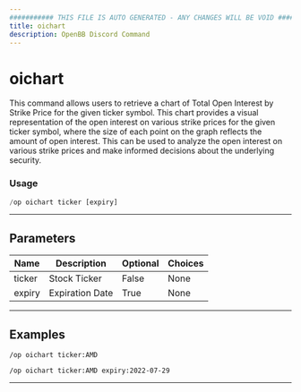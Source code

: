 ```yaml
---
########### THIS FILE IS AUTO GENERATED - ANY CHANGES WILL BE VOID ###########
title: oichart
description: OpenBB Discord Command
---
```


# oichart

This command allows users to retrieve a chart of Total Open Interest by Strike Price for the given ticker symbol. This chart provides a visual representation of the open interest on various strike prices for the given ticker symbol, where the size of each point on the graph reflects the amount of open interest. This can be used to analyze the open interest on various strike prices and make informed decisions about the underlying security.

### Usage

```python wordwrap
/op oichart ticker [expiry]
```

---

## Parameters

| Name | Description | Optional | Choices |
| ---- | ----------- | -------- | ------- |
| ticker | Stock Ticker | False | None |
| expiry | Expiration Date | True | None |


---

## Examples

```
/op oichart ticker:AMD
```

```
/op oichart ticker:AMD expiry:2022-07-29
```

---
